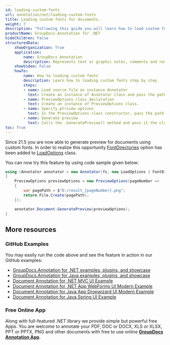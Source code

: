 ```yaml
---
id: loading-custom-fonts
url: annotation/net/loading-custom-fonts
title: Loading custom fonts for documents.
weight: 7
description: "Following this guide you will learn how to load custom fonts for your documents"
productName: GroupDocs.Annotation for .NET
hideChildren: False
structuredData:
    showOrganization: True
    application:    
        name: GroupDocs Annotation
        description: Represents text or graphic notes, comments and remarks attached to a specific part of the content of the document using C#
    showVideo: False
    howTo:
        name: How to loading custom fonts
        description: Learn how to loading custom fonts step by step
        steps:
        - name: Load source file an instance Annotator
          text: Create an instance of Annotator class and pass the path to the file with annotations.
        - name: PreviewOptions class declaration
          text: Create an instance of PreviewOptions class.
        - name: Specify ptrview options
          text: In the PreviewOptions class constructor, pass the path to the page.
        - name: Generate preview
          text: Calls the .GeneratePreview() method and pass it the class name PreviewOptions 
toc: True
---
```


Since 21.5 you are now able to generate preview for documents using custom fonts. In order to realize this opportunity [FontDirectories](https://apireference.groupdocs.com/annotation/net/groupdocs.annotation.options/loadoptions/properties/fontdirectories) option has been added to [LoadOptions](https://apireference.groupdocs.com/annotation/net/groupdocs.annotation.options/loadoptions) class.

You can now try this feature by using code sample given below:

```csharp
using (Annotator annotator = new Annotator(fs, new LoadOptions { FontDirectories = new List<string> { $"D:/fonts" } }))
{
    PreviewOptions previewOptions = new PreviewOptions(pageNumber =>
    {
        var pagePath = $"D:/result_{pageNumber}.png";
        return File.Create(pagePath);
    });

    annotator.Document.GeneratePreview(previewOptions);
}
```
## More resources
### GitHub Examples
You may easily run the code above and see the feature in action in our GitHub examples:
*   [GroupDocs.Annotation for .NET examples, plugins, and showcase](https://github.com/groupdocs-annotation/GroupDocs.Annotation-for-.NET)
*   [GroupDocs.Annotation for Java examples, plugins, and showcase](https://github.com/groupdocs-annotation/GroupDocs.Annotation-for-Java)
*   [Document Annotation for .NET MVC UI Example](https://github.com/groupdocs-annotation/GroupDocs.Annotation-for-.NET-MVC)
*   [Document Annotation for .NET App WebForms UI Modern Example](https://github.com/groupdocs-annotation/GroupDocs.Annotation-for-.NET-WebForms)
*   [Document Annotation for Java App Dropwizard UI Modern Example](https://github.com/groupdocs-annotation/GroupDocs.Annotation-for-Java-Dropwizard)
*   [Document Annotation for Java Spring UI Example](https://github.com/groupdocs-annotation/GroupDocs.Annotation-for-Java-Spring)
### Free Online App
Along with full-featured .NET library we provide simple but powerful free Apps.
You are welcome to annotate your PDF, DOC or DOCX, XLS or XLSX, PPT or PPTX, PNG and other documents with free to use online **[GroupDocs Annotation App](https://products.groupdocs.app/annotation)**.


